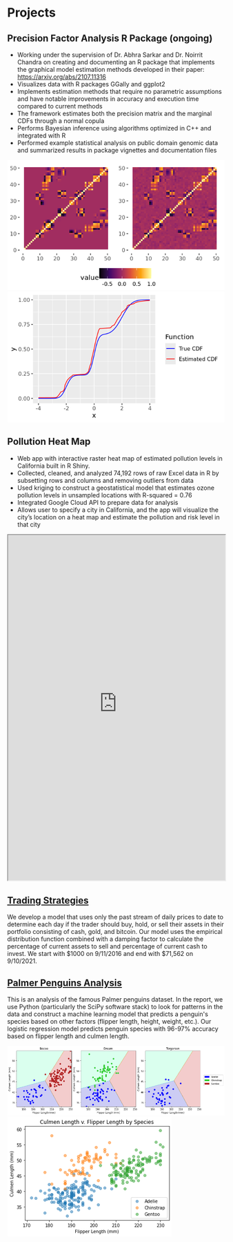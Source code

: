 # Projects

## Precision Factor Analysis R Package (ongoing)
* Working under the supervision of Dr. Abhra Sarkar and Dr. Noirrit Chandra on creating and documenting an R package that
implements the graphical model estimation methods developed in their paper:
https://arxiv.org/abs/2107.11316
* Visualizes data with R packages GGally and ggplot2
* Implements estimation methods that require no parametric assumptions and have notable improvements in accuracy and execution time compared to current methods
* The framework estimates both the precision matrix and the marginal CDFs through a normal copula
* Performs Bayesian inference using algorithms optimized in C++ and integrated with R
* Performed example statistical analysis on public domain genomic data and summarized results in
package vignettes and documentation files

![](/images/PrecFact_precision_matrices.png)
![](/images/PrecFact_recovered_CDF.png)

## Pollution Heat Map
* Web app with interactive raster heat map of estimated pollution levels in California built in R Shiny.
* Collected, cleaned, and analyzed 74,192 rows of raw Excel data in R by subsetting rows and columns
and removing outliers from data
* Used kriging to construct a geostatistical model that estimates ozone pollution levels in unsampled
locations with R-squared = 0.76
* Integrated Google Cloud API to prepare data for analysis
* Allows user to specify a city in California, and the app will visualize the city’s location on a heat map
and estimate the pollution and risk level in that city

<iframe width="100%" height="800px" src="https://rainbowschubert.shinyapps.io/Pollution_Heat_Map/"> </iframe>

## [Trading Strategies](https://github.com/alexandershih/Trading-Strategies)
We develop a model that uses only the past stream of daily prices to date to determine each day if the trader should buy, hold, or sell their assets in their portfolio consisting of cash, gold, and bitcoin. Our model uses the empirical distribution function combined with a damping factor to calculate the percentage of current assets to sell and percentage of current cash to invest. We start with $1000 on 9/11/2016 and end with $71,562 on 9/10/2021.

## [Palmer Penguins Analysis](https://github.com/rainbowschubert/Palmer-Penguins-Analysis)
This is an analysis of the famous Palmer penguins dataset. In the report, we use Python (particularly the SciPy software stack) to look for patterns in the data and construct a machine learning model that predicts a penguin's species based on other factors (flipper length, height, weight, etc.). Our logistic regression model predicts penguin species with 96-97% accuracy based on
flipper length and culmen length.

![](/images/logistic_regression.png)
![](/images/culmen_length_vs_flipper_length.png)
